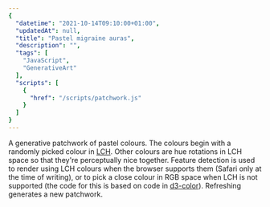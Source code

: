 ```yaml
---
{
  "datetime": "2021-10-14T09:10:00+01:00",
  "updatedAt": null,
  "title": "Pastel migraine auras",
  "description": "",
  "tags": [
    "JavaScript",
    "GenerativeArt"
  ],
  "scripts": [
    {
      "href": "/scripts/patchwork.js"
    }
  ]
}
---
```

A generative patchwork of pastel colours. The colours begin with a randomly
picked colour in [LCH](https://www.w3.org/TR/css-color-4/#lab-colors). Other
colours are hue rotations in LCH space so that they're perceptually nice
together. Feature detection is used to render using LCH colours when the browser
supports them (Safari only at the time of writing), or to pick a close colour in
RGB space when LCH is not supported (the code for this is based on code in
[d3-color](https://github.com/d3/d3-color)). Refreshing generates a new
patchwork.
